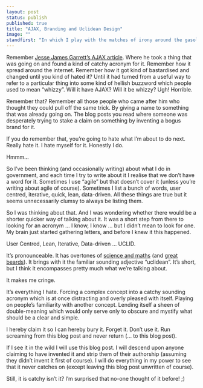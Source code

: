 ```yaml
---
layout: post
status: publish
published: true
title: "AJAX, Branding and Uclidean Design"
image: ""
standfirst: "In which I play with the matches of irony around the gasoline of acronyms and expect somehow that no-one is going to get hurt. Boo!"
---
```


Remember [Jesse James Garrett’s AJAX article](http://adaptivepath.org/ideas/ajax-new-approach-web-applications/). Where he took a thing that was going on and found a kind of catchy acronym for it. Remember how it spread around the internet. Remember how it got kind of bastardised and changed until you kind of hated it? Until it had turned from a useful way to refer to a particular thing into some kind of hellish buzzword which people used to mean “whizzy”. Will it have AJAX? Will it be whizzy? Ugh! Horrible.

Remember that? Remember all those people who came after him who thought they could pull off the same trick. By giving a name to something that was already going on. The blog posts you read where someone was desperately trying to stake a claim on something by inventing a bogus brand for it.

If you do remember that, you’re going to hate what I’m about to do next. Really hate it. I hate myself for it. Honestly I do.

Hmmm…

So I’ve been thinking (and occasionally writing) about what I do in government, and each time I try to write about it I realise that we don’t have a word for it. Sometimes I use “agile” but that doesn’t cover it (unless you’re writing about agile of course). Sometimes I list a bunch of words, user centred, iterative, quick, lean, data-driven. All these things are true but it seems unnecessarily clumsy to always be listing them.

So I was thinking about that. And I was wondering whether there would be a shorter quicker way of talking about it. It was a short step from there to looking for an acronym … I know, I know … but I didn’t mean to look for one. My brain just started gathering letters, and before I knew it this happened.

User Centred, Lean, Iterative, Data-driven … UCLID.

It’s pronounceable. It has overtones of [science and maths](https://en.wikipedia.org/wiki/Euclid) (and [great beards](https://www.google.co.uk/search?q=euclid&espv=2&biw=1280&bih=676&source=lnms&tbm=isch&sa=X&ved=0ahUKEwjcqYOP89nPAhXG1BoKHQhMCb8Q_AUIBigB)). It brings with it the familiar sounding adjective “uclidean”. It’s short, but I think it encompasses pretty much what we’re talking about.

It makes me cringe.

It’s everything I hate. Forcing a complex concept into a catchy sounding acronym which is at once distracting and overly pleased with itself. Playing on people’s familiarity with another concept. Lending itself a sheen of double-meaning which would only serve only to obscure and mystify what should be a clear and simple.

I hereby claim it so I can hereby bury it. Forget it. Don’t use it. Run screaming from this blog post and never return (... to this blog post).

If I see it in the wild I will use this blog post. I will descend upon anyone claiming to have invented it and strip them of their authorship (assuming they didn’t invent it first of course). I will do everything in my power to see that it never catches on (except leaving this blog post unwritten of course).

Still, it is catchy isn’t it? I’m surprised that no-one thought of it before! ;)
